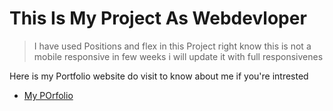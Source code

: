  # This Is My Project As Webdevloper

 >I have used Positions and flex in this Project
 >right know this is not a mobile responsive
 >in few weeks i will update it with full responsivenes
 
Here is my Portfolio website do visit to know about me if you're intrested
- [My POrfolio](https://aman18012002.github.io/MyPortfolio.github.io/) 